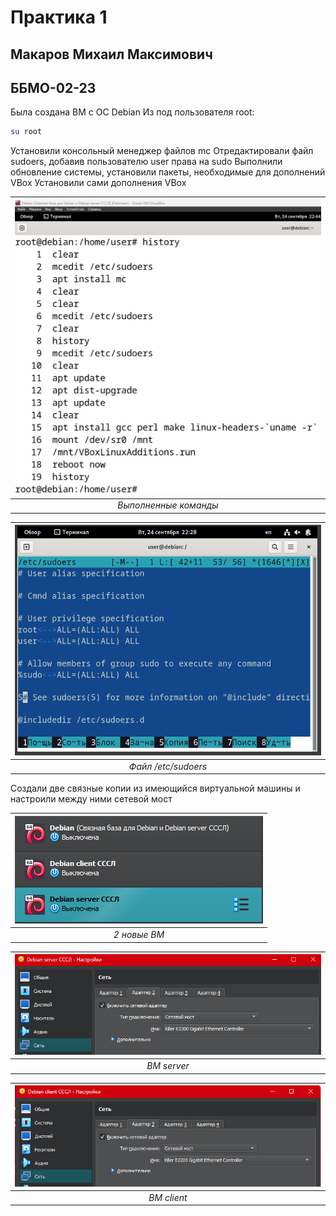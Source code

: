 # Практика 1
## Макаров Михаил Максимович
## ББМО-02-23
Была создана ВМ с ОС Debian
Из под пользователя root: 
```bash
su root
```
Установили консольный менеджер файлов mc
Отредактировали файл sudoers, добавив пользователю user права на sudo
Выполнили обновление системы, установили пакеты, необходимые для дополнений VBox
Установили сами дополнения VBox

| ![](images/Снимок%20экрана%202024-09-24%20224417.png) | 
|:--:| 
| *Выполненные команды* |

| ![](images/Снимок%20экрана%202024-09-24%20222856.png) |
|:--:|
| *Файл /etc/sudoers* |

Создали две связные копии из имеющийся виртуальной машины и настроили между ними сетевой мост

| ![](images/Снимок%20экрана%202024-09-24%20220626.png) |
|:--:|
| *2 новые ВМ* |

| ![](images/Снимок%20экрана%202024-09-24%20220653.png) |
|:--:|
| *ВМ server* |

| ![](images/Снимок%20экрана%202024-09-24%20220704.png) |
|:--:|
| *ВМ client* |
